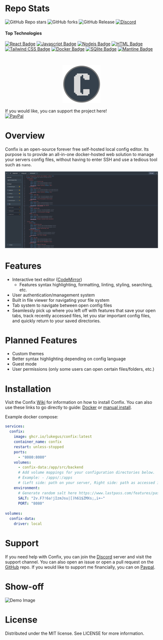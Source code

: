 # Repo Stats
![GitHub Repo stars](https://img.shields.io/github/stars/LukeGus/Confix?style=flat&label=Stars)
![GitHub forks](https://img.shields.io/github/forks/LukeGus/Confix?style=flat&label=Forks)
![GitHub Release](https://img.shields.io/github/v/release/LukeGus/Confix?style=flat&label=Release)
<a href="https://discord.gg/jv4u9wJp"><img alt="Discord" src="https://img.shields.io/discord/1347374268253470720"></a>
#### Top Technologies
[![React Badge](https://img.shields.io/badge/-React-61DBFB?style=flat-square&labelColor=black&logo=react&logoColor=61DBFB)](#)
[![Javascript Badge](https://img.shields.io/badge/-Javascript-F0DB4F?style=flat-square&labelColor=black&logo=javascript&logoColor=F0DB4F)](#)
[![Nodejs Badge](https://img.shields.io/badge/-Nodejs-3C873A?style=flat-square&labelColor=black&logo=node.js&logoColor=3C873A)](#)
[![HTML Badge](https://img.shields.io/badge/-HTML-E34F26?style=flat-square&labelColor=black&logo=html5&logoColor=E34F26)](#)
[![Tailwind CSS Badge](https://img.shields.io/badge/-TailwindCSS-38B2AC?style=flat-square&labelColor=black&logo=tailwindcss&logoColor=38B2AC)](#)
[![Docker Badge](https://img.shields.io/badge/-Docker-2496ED?style=flat-square&labelColor=black&logo=docker&logoColor=2496ED)](#)
[![SQlite Badge](https://img.shields.io/badge/SQLite-07405E?style=flat&compact=true&logo=sqlite&logoColor=white)](#)
[![Mantine Badge](https://img.shields.io/badge/Mantine-07405E?style=flat&compact=true&logo=Mantine&logoColor=white)](#)


<br />
<p align="center">
  <a href="https://github.com/LukeGus/Confix">
    <img alt="Confix Banner" src=./repo-images/ConfixLogo.png style="width: 125px; height: auto;">  </a>
</p>

If you would like, you can support the project here!\
[![PayPal](https://img.shields.io/badge/PayPal-00457C?style=for-the-badge&logo=paypal&logoColor=white)](https://paypal.me/LukeGustafson803)

# Overview
Confix is an open-source forever free self-hosted local config editor. Its purpose is to provide an all-in-one docker-hosted web solution to manage your servers config files, without having to enter SSH and use a tedious tool such as `nano`.

![Demo Image](repo-images/DemoImage1.png)

# Features
- Interactive text editor ([CodeMirror](https://uiwjs.github.io/react-codemirror/#/))
  - Features syntax highlighting, formatting, linting, styling, searching, etc.
- User authentication/management system
- Built in file viewer for navigating your file system
- Tab system to navigate between open config files
- Seamlessly pick up where you left off with features that save your open tabs, track recently accessed files, let you star important config files, and quickly return to your saved directories.

# Planned Features
- Custom themes
- Better syntax highlighting depending on config language
- Guest mode
- User permissions (only some users can open certain files/folders, etc.)

# Installation
Visit the Confix [Wiki](https://github.com/LukeGus/Confix/wiki) for information on how to install Confix. You can also use these links to go directly to guide: [Docker](https://github.com/LukeGus/Confix/wiki/Docker) or [manual install](https://github.com/LukeGus/Confix/wiki/Manual).

Example docker compose:
```yaml
services:
  confix:
    image: ghcr.io/lukegus/confix:latest
    container_name: confix
    restart: unless-stopped
    ports:
      - "8080:8080"
    volumes:
      - confix-data:/app/src/backend
      # Add volume mappings for your configuration directories below.
      # Example: - /apps/:/apps  
      # (Left side: path on your server, Right side: path as accessed inside the Confix file browser)
    environment:
      # Generate random salt here https://www.lastpass.com/features/password-generator (max 32 characters, include all characters for settings)
      SALT: "2v.F7!6a!jIzmJsu|[)h61$ZMXs;,i+~"
      PORT: "8080"

volumes:
  confix-data:
    driver: local
```

# Support
If you need help with Confix, you can join the [Discord](https://discord.gg/jVQGdvHDrf) server and visit the support channel. You can also open an issue or open a pull request on the [GitHub](https://github.com/LukeGus/Confix/pulls) repo. If you would like to support me financially, you can on [Paypal](https://paypal.me/LukeGustafson803).

# Show-off

![Demo Image](repo-images/DemoVideo1.png)

# License
Distributed under the MIT license. See LICENSE for more information.
